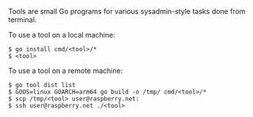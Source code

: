 Tools are small Go programs for various sysadmin-style tasks done from terminal.

To use a tool on a local machine:

```
$ go install cmd/<tool>/*
$ <tool>
```

To use a tool on a remote machine:

```
$ go tool dist list
$ GOOS=linux GOARCH=arm64 go build -o /tmp/ cmd/<tool>/*
$ scp /tmp/<tool> user@raspberry.net:
$ ssh user@raspberry.net ./<tool>
```

